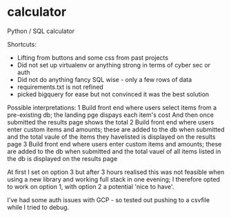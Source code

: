 # calculator
Python / SQL calculator

Shortcuts:
- Lifting from buttons and some css from past projects
- Did not set up virtualenv or anything strong in terms of cyber sec or auth
- Did not do anything fancy SQL wise - only a few rows of data
- requirements.txt is not refined
- picked bigquery for ease but not convinced it was the best solution


Possible interpretations:
1 Build front end where users select items from a pre-existing db; the landing pge dispays each item's cost And then once submitted the results page shows the total
2 Build front end where users enter custom items and amounts; these are added to the db when submitted and the total vaule of the items they havelisted is displayed on the results page
3 Build front end where users enter custom items and amounts; these are added to the db when submitted and the total vauel of all items listed in the db is displayed on the results page

At first I set on option 3 but after 3 hours realised this was not feasible when using a new library and working full stack in one evening; I therefore opted to work on option 1, with option 2 a potential 'nice to have'.

I've had some auth issues with GCP - so tested out pushing to a csvfile while I tried to debug.